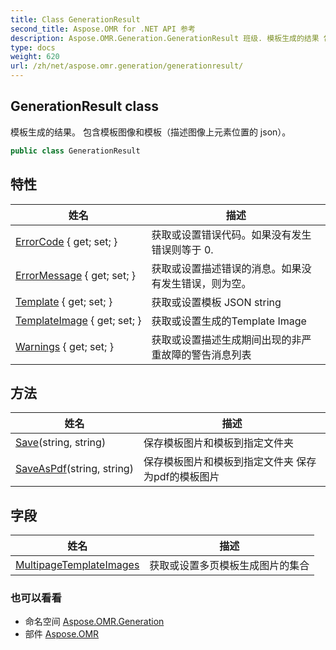 ```yaml
---
title: Class GenerationResult
second_title: Aspose.OMR for .NET API 参考
description: Aspose.OMR.Generation.GenerationResult 班级. 模板生成的结果 包含模板图像和模板描述图像上元素位置的 json
type: docs
weight: 620
url: /zh/net/aspose.omr.generation/generationresult/
---
```

## GenerationResult class

模板生成的结果。 包含模板图像和模板（描述图像上元素位置的 json）。

```csharp
public class GenerationResult
```

## 特性

| 姓名 | 描述 |
| --- | --- |
| [ErrorCode](../../aspose.omr.generation/generationresult/errorcode/) { get; set; } | 获取或设置错误代码。如果没有发生错误则等于 0. |
| [ErrorMessage](../../aspose.omr.generation/generationresult/errormessage/) { get; set; } | 获取或设置描述错误的消息。如果没有发生错误，则为空。 |
| [Template](../../aspose.omr.generation/generationresult/template/) { get; set; } | 获取或设置模板 JSON string |
| [TemplateImage](../../aspose.omr.generation/generationresult/templateimage/) { get; set; } | 获取或设置生成的Template Image |
| [Warnings](../../aspose.omr.generation/generationresult/warnings/) { get; set; } | 获取或设置描述生成期间出现的非严重故障的警告消息列表 |

## 方法

| 姓名 | 描述 |
| --- | --- |
| [Save](../../aspose.omr.generation/generationresult/save/)(string, string) | 保存模板图片和模板到指定文件夹 |
| [SaveAsPdf](../../aspose.omr.generation/generationresult/saveaspdf/)(string, string) | 保存模板图片和模板到指定文件夹 保存为pdf的模板图片 |

## 字段

| 姓名 | 描述 |
| --- | --- |
| [MultipageTemplateImages](../../aspose.omr.generation/generationresult/multipagetemplateimages/) | 获取或设置多页模板生成图片的集合 |

### 也可以看看

* 命名空间 [Aspose.OMR.Generation](../../aspose.omr.generation/)
* 部件 [Aspose.OMR](../../)


